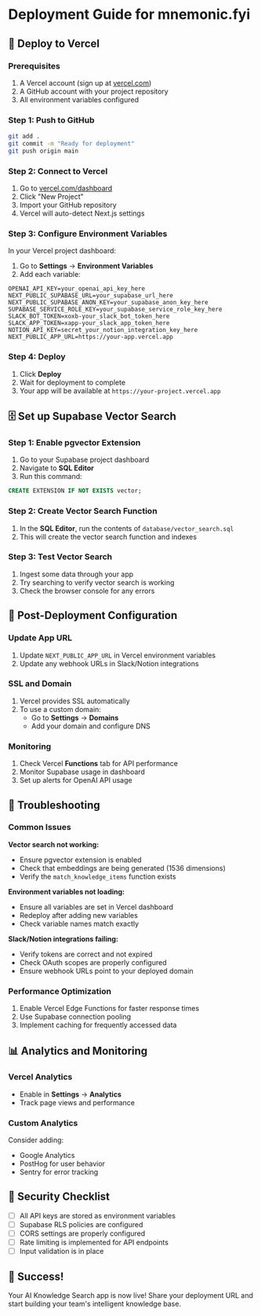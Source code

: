 # Deployment Guide for mnemonic.fyi

## 🚀 Deploy to Vercel

### Prerequisites
1. A Vercel account (sign up at [vercel.com](https://vercel.com))
2. A GitHub account with your project repository
3. All environment variables configured

### Step 1: Push to GitHub
```bash
git add .
git commit -m "Ready for deployment"
git push origin main
```

### Step 2: Connect to Vercel
1. Go to [vercel.com/dashboard](https://vercel.com/dashboard)
2. Click "New Project"
3. Import your GitHub repository
4. Vercel will auto-detect Next.js settings

### Step 3: Configure Environment Variables
In your Vercel project dashboard:

1. Go to **Settings** → **Environment Variables**
2. Add each variable:

```
OPENAI_API_KEY=your_openai_api_key_here
NEXT_PUBLIC_SUPABASE_URL=your_supabase_url_here
NEXT_PUBLIC_SUPABASE_ANON_KEY=your_supabase_anon_key_here
SUPABASE_SERVICE_ROLE_KEY=your_supabase_service_role_key_here
SLACK_BOT_TOKEN=xoxb-your_slack_bot_token_here
SLACK_APP_TOKEN=xapp-your_slack_app_token_here
NOTION_API_KEY=secret_your_notion_integration_key_here
NEXT_PUBLIC_APP_URL=https://your-app.vercel.app
```

### Step 4: Deploy
1. Click **Deploy**
2. Wait for deployment to complete
3. Your app will be available at `https://your-project.vercel.app`

## 🗄️ Set up Supabase Vector Search

### Step 1: Enable pgvector Extension
1. Go to your Supabase project dashboard
2. Navigate to **SQL Editor**
3. Run this command:
```sql
CREATE EXTENSION IF NOT EXISTS vector;
```

### Step 2: Create Vector Search Function
1. In the **SQL Editor**, run the contents of `database/vector_search.sql`
2. This will create the vector search function and indexes

### Step 3: Test Vector Search
1. Ingest some data through your app
2. Try searching to verify vector search is working
3. Check the browser console for any errors

## 🔧 Post-Deployment Configuration

### Update App URL
1. Update `NEXT_PUBLIC_APP_URL` in Vercel environment variables
2. Update any webhook URLs in Slack/Notion integrations

### SSL and Domain
1. Vercel provides SSL automatically
2. To use a custom domain:
   - Go to **Settings** → **Domains**
   - Add your domain and configure DNS

### Monitoring
1. Check Vercel **Functions** tab for API performance
2. Monitor Supabase usage in dashboard
3. Set up alerts for OpenAI API usage

## 🚨 Troubleshooting

### Common Issues

**Vector search not working:**
- Ensure pgvector extension is enabled
- Check that embeddings are being generated (1536 dimensions)
- Verify the `match_knowledge_items` function exists

**Environment variables not loading:**
- Ensure all variables are set in Vercel dashboard
- Redeploy after adding new variables
- Check variable names match exactly

**Slack/Notion integrations failing:**
- Verify tokens are correct and not expired
- Check OAuth scopes are properly configured
- Ensure webhook URLs point to your deployed domain

### Performance Optimization
1. Enable Vercel Edge Functions for faster response times
2. Use Supabase connection pooling
3. Implement caching for frequently accessed data

## 📊 Analytics and Monitoring

### Vercel Analytics
- Enable in **Settings** → **Analytics**
- Track page views and performance

### Custom Analytics
Consider adding:
- Google Analytics
- PostHog for user behavior
- Sentry for error tracking

## 🔐 Security Checklist

- [ ] All API keys are stored as environment variables
- [ ] Supabase RLS policies are configured
- [ ] CORS settings are properly configured
- [ ] Rate limiting is implemented for API endpoints
- [ ] Input validation is in place

## 🎉 Success!

Your AI Knowledge Search app is now live! Share your deployment URL and start building your team's intelligent knowledge base.
